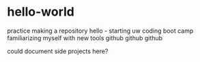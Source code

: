# hello-world
practice making a repository
hello - starting uw coding boot camp
familiarizing myself with new tools
github github github


could document side projects here?

